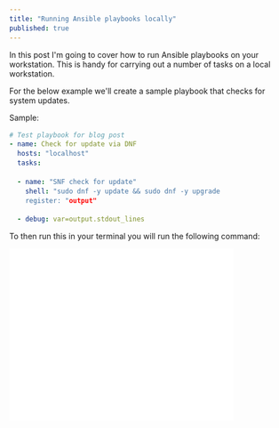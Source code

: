 ```yaml
---
title: "Running Ansible playbooks locally"
published: true
---
```


In this post I'm going to cover how to run Ansible playbooks on your workstation. This is handy for carrying out a number of tasks on a local workstation.

For the below example we'll create a sample playbook that checks for system updates. 

Sample:

``` yaml
# Test playbook for blog post
- name: Check for update via DNF
  hosts: "localhost"
  tasks:
  
  - name: "SNF check for update"
    shell: "sudo dnf -y update && sudo dnf -y upgrade
    register: "output"
    
  - debug: var=output.stdout_lines
```

To then run this in your terminal you will run the following command:

<img src="https://raw.githubusercontent.com/gzuckerman/personal-website/master/imgs/terminal-example.svg" align="centre" alt="Terminal Window" width="80%" height="80%"/>
